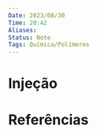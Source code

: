 ```yaml
---
Date: 2023/08/30
Time: 20:42
Aliases: 
Status: Note
Tags: Química/Polímeros
---
```

# Injeção



# Referências

